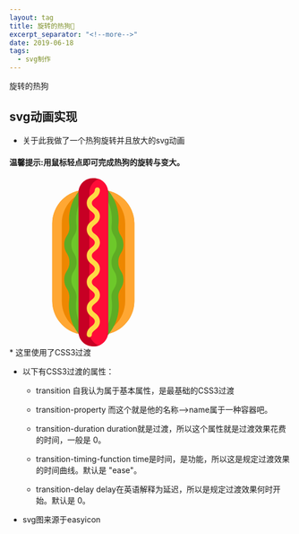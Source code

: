 ```yaml
---
layout: tag
title: 旋转的热狗🌭️
excerpt_separator: "<!--more-->"
date: 2019-06-18
tags:
  - svg制作
---
```


旋转的热狗

<!--more-->

## <b>svg动画实现</b>

* 关于此我做了一个热狗旋转并且放大的svg动画

#### <b>温馨提示</b>:用鼠标轻点即可完成热狗的旋转与变大。

<div class="hd">
<?xml version="1.0" encoding="iso-8859-1"?>
<!-- Generator: Adobe Illustrator 19.0.0, SVG Export Plug-In . SVG Version: 6.00 Build 0)  -->
<svg version="1.1" id="Capa_1" xmlns="http://www.w3.org/2000/svg" xmlns:xlink="http://www.w3.org/1999/xlink" x="0px" y="0px"
	 viewBox="0 0 512 512" style="enable-background:new 0 0 512 512;" xml:space="preserve">
<path style="fill:#EE8700;" d="M381.178,138.151v235.697c0,56.227-46.006,102.243-102.243,102.243h-45.871
	c-56.237,0-102.243-46.016-102.243-102.243V138.151c0-56.237,46.006-102.243,102.243-102.243h45.871
	C335.173,35.909,381.178,81.914,381.178,138.151z"/>
<g>
	<path style="fill:#FFA733;" d="M262.031,476.091h-28.967c-56.237,0-102.243-46.016-102.243-102.243V138.151
		c0-56.237,46.006-102.243,102.243-102.243h28.967c-56.237,0-102.243,46.006-102.243,102.243v235.697
		C159.789,430.075,205.794,476.091,262.031,476.091z"/>
	<path style="fill:#FFA733;" d="M381.178,138.151v235.697c0,56.227-46.006,102.243-102.243,102.243h-27.932
		c56.237,0,102.243-46.016,102.243-102.243V138.151c0-56.237-46.006-102.243-102.243-102.243h27.932
		C335.173,35.909,381.178,81.914,381.178,138.151z"/>
</g>
<path style="fill:#5EAC24;" d="M347.877,308.88c0,26.722-15.663,26.722-15.663,53.454c0,10.749,11.183,59.33-27.446,109.991
	l-2.907,3.807l-27.239,16.553V20.939l27.239,17.246l1.024,1.262c23.37,28.894,33.54,65.962,29.629,102.926
	c-3.321,31.481,15.363,31.098,15.363,59.61c0,26.722-15.663,26.722-15.663,53.444C332.214,282.158,347.877,282.158,347.877,308.88z"
	/>
<path style="fill:#6DC82A;" d="M327.186,308.88c0,26.722-15.663,26.722-15.663,53.454c0,10.749,11.183,59.33-27.446,109.991
	l-2.907,3.807l-6.549,3.983V34.036l6.549,4.148l1.024,1.262c23.37,28.894,33.54,65.962,29.629,102.926
	c-3.321,31.481,15.363,31.098,15.363,59.61c0,26.722-15.663,26.722-15.663,53.444C311.523,282.158,327.186,282.158,327.186,308.88z"
	/>
<path style="fill:#5EAC24;" d="M233.24,24.043v463.47l-19.853-11.38l-2.897-3.807c-38.64-50.661-27.446-99.284-27.446-109.991
	c0-26.732-15.673-26.732-15.673-53.454s15.673-26.722,15.673-53.454c0-26.722-15.673-26.722-15.673-53.444
	c0-28.698,18.715-27.87,15.363-59.61c-3.911-36.964,6.259-74.031,29.629-102.926l1.024-1.262
	C213.388,38.185,220.826,26.112,233.24,24.043z"/>
<path style="fill:#6DC82A;" d="M233.24,40.523v433.148l-1.024-1.345c-38.64-50.661-27.446-99.284-27.446-109.991
	c0-26.732-15.673-26.732-15.673-53.454s15.673-26.722,15.673-53.454c0-26.722-15.673-26.722-15.673-53.444
	c0-28.698,18.715-27.87,15.363-59.61C200.601,105.864,210.47,69.252,233.24,40.523z"/>
<path style="fill:#C70024;" d="M301.147,43.75V468.25c0,18.746-11.939,34.833-28.594,41.019c-4.728,1.769-9.838,2.731-15.156,2.731
	h-2.793c-24.063,0-43.75-19.687-43.75-43.75V43.75c0-24.063,19.687-43.75,43.75-43.75h2.793c5.318,0,10.428,0.962,15.156,2.731
	C289.208,8.918,301.147,25.005,301.147,43.75z"/>
<path style="fill:#FF0C38;" d="M301.147,43.75V468.25c0,18.746-11.939,34.833-28.594,41.019
	c-16.656-6.187-28.594-22.273-28.594-41.019V43.75c0-18.746,11.938-34.833,28.594-41.019
	C289.208,8.918,301.147,25.005,301.147,43.75z"/>
<path style="fill:#FFDA44;" d="M243.687,483.846c-4.285,0-7.759-3.473-7.759-7.759c0-13.698,8.773-20.827,15.179-26.032
	c6.207-5.044,9.447-7.958,9.447-13.989s-3.239-8.945-9.447-13.989c-6.406-5.205-15.179-12.334-15.179-26.032
	c0-13.697,8.773-20.826,15.18-26.031c6.207-5.043,9.446-7.956,9.446-13.986c0-6.03-3.239-8.944-9.446-13.988
	c-6.406-5.204-15.179-12.333-15.179-26.03c0-13.697,8.773-20.825,15.179-26.03c6.207-5.043,9.446-7.956,9.446-13.986
	c0-6.03-3.239-8.943-9.446-13.986c-6.406-5.205-15.179-12.333-15.179-26.03c0-13.695,8.773-20.823,15.18-26.027
	c6.207-5.042,9.446-7.955,9.446-13.984s-3.239-8.942-9.446-13.985c-6.406-5.205-15.18-12.333-15.18-26.03s8.773-20.825,15.179-26.03
	c6.207-5.043,9.446-7.955,9.446-13.986c0-6.029-3.239-8.942-9.446-13.986c-6.406-5.205-15.179-12.333-15.179-26.03
	c0-13.696,8.773-20.824,15.18-26.029c6.207-5.042,9.446-7.955,9.446-13.985c0-4.286,3.474-7.759,7.759-7.759
	s7.759,3.473,7.759,7.759c0,13.696-8.773,20.824-15.18,26.029c-6.207,5.042-9.446,7.955-9.446,13.985
	c0,6.03,3.239,8.942,9.446,13.986c6.406,5.205,15.179,12.333,15.179,26.03s-8.773,20.825-15.179,26.03
	c-6.207,5.043-9.446,7.955-9.446,13.986c0,6.031,3.239,8.942,9.446,13.986c6.406,5.205,15.179,12.333,15.179,26.029
	c0,13.696-8.773,20.824-15.18,26.028c-6.207,5.042-9.446,7.953-9.446,13.983c0,6.03,3.239,8.942,9.446,13.986
	c6.406,5.205,15.179,12.333,15.179,26.03c0,13.697-8.773,20.825-15.179,26.03c-6.207,5.043-9.446,7.956-9.446,13.986
	c0,6.03,3.239,8.944,9.446,13.987c6.406,5.205,15.179,12.334,15.179,26.031c0,13.696-8.773,20.825-15.179,26.03
	c-6.207,5.043-9.446,7.956-9.446,13.987s3.239,8.945,9.447,13.989c6.406,5.205,15.179,12.334,15.179,26.032
	c0,13.698-8.773,20.827-15.179,26.032c-6.207,5.044-9.447,7.958-9.447,13.989C251.446,480.373,247.972,483.846,243.687,483.846z"/>
<g>
</g>
<g>
</g>
<g>
</g>
<g>
</g>
<g>
</g>
<g>
</g>
<g>
</g>
<g>
</g>
<g>
</g>
<g>
</g>
<g>
</g>
<g>
</g>
<g>
</g>
<g>
</g>
<g>
</g>
</svg>

</div>
<style>
.hd svg
{
    width: 300px; 
    height:300px;
    -webkit-transition: width 2s, height 2s, -webkit-transform 2s; /* For Safari 3.1 to 6.0 */
    transition: width 2s, height 2s, transform 2s;
}
.hd svg:hover {
    width: 500px;
    height: 500px;
    -webkit-transform: rotate(180deg); /* Chrome, Safari, Opera */
    transform: rotate(180deg);
</style>
* 这里使用了CSS3过渡

   * 以下有CSS3过渡的属性：
    
       *  transition	 自我认为属于基本属性，是最基础的CSS3过渡
      	
       *  transition-property	  而这个就是他的名称-->name属于一种容器吧。
	
       *  transition-duration	duration就是过渡，所以这个属性就是过渡效果花费的时间，一般是 0。	

       * transition-timing-function	time是时间，是功能，所以这是规定过渡效果的时间曲线。默认是 "ease"。
	
       * transition-delay	delay在英语解释为延迟，所以是规定过渡效果何时开始。默认是 0。	

* svg图来源于easyicon